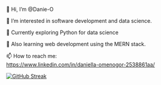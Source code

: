 👋 Hi, I’m @Danie-O

👀 I’m interested in software development and data science.

🌱 Currently exploring Python for data science 

🌱 Also learning web development using the MERN stack.


📫 How to reach me:  
     <https://www.linkedin.com/in/daniella-omenogor-2538861aa/>

[![GitHub Streak](http://github-readme-streak-stats.herokuapp.com?user=Danie-O&theme=highcontrast&border_radius=5.4)](https://git.io/streak-stats)
<!---
Danie-O/Danie-O is a ✨ special ✨ repository because its `README.md` (this file) appears on your GitHub profile.
You can click the Preview link to take a look at your changes.
--->
